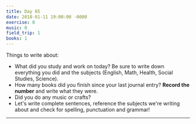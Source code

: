 ```yaml
---
title: Day 85
date: 2018-01-11 19:00:00 -0000
exercise: 0
music: 0
field_trip: 1
books: 1
---
```

Things to write about:

* What did you study and work on today? Be sure to write down everything you did and the subjects (English, Math, Health, Social Studies, Science).
* How many books did you finish since your last journal entry? **Record the number** and write what they were.
* Did you do any music or crafts?
* Let's write complete sentences, reference the subjects we're writing about and check for spelling, punctuation and grammar!

***
